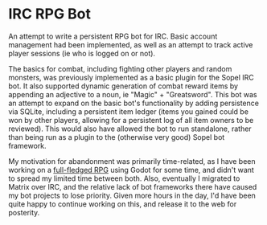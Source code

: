 # IRC RPG Bot

An attempt to write a persistent RPG bot for IRC. Basic account management had been implemented, as well as an attempt to track active player sessions (ie who is logged on or not).

The basics for combat, including fighting other players and random monsters, was previously implemented as a basic plugin for the Sopel IRC bot. It also supported dynamic generation of combat reward items by appending an adjective to a noun, ie "Magic" + "Greatsword". This bot was an attempt to expand on the basic bot's functionality by adding persistence via SQLite, including a persistent item ledger (items you gained could be won by other players, allowing for a persistent log of all item owners to be reviewed). This would also have allowed the bot to run standalone, rather than being run as a plugin to the (otherwise very good) Sopel bot framework.

My motivation for abandonment was primarily time-related, as I have been working on a [full-fledged RPG](https://www.youtube.com/watch?v=v5ZagYqbqGw&list=PLn3RBikH80qIzmF2txcARiN5qYt21hTfG) using Godot for some time, and didn't want to spread my limited time between both. Also, eventually I migrated to Matrix over IRC, and the relative lack of bot frameworks there have caused my bot projects to lose priority. Given more hours in the day, I'd have been quite happy to continue working on this, and release it to the web for posterity.
